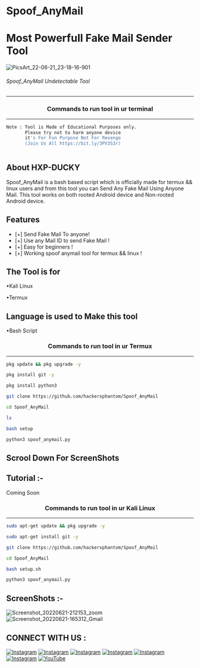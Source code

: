 # Spoof_AnyMail

# Most Powerfull Fake Mail Sender Tool

![PicsArt_22-06-21_23-18-16-901](https://user-images.githubusercontent.com/70594016/174951544-69523be4-ab9f-436f-b91a-f04831bed2be.png)




###### Spoof_AnyMail Undetectable Tool
***

### <p align="center">Commands to run tool in ur terminal
***

```bash
Note : Tool is Made of Educational Purposes only.
       Please try not to harm anyone device 
       it's For Fun Purpose Not For Revenge
       (Join Us All https://bit.ly/3PV3S3r)
       
```
  
## About HXP-DUCKY
 
Spoof_AnyMail is a bash based script which is officially made for termux && linux users and from this tool you can Send Any Fake Mail Using Anyone Mail. This tool works on both rooted Android device and Non-rooted Android device. 
  
  
  
  
## Features 
* [+] Send Fake Mail To anyone!
* [+] Use any Mail ID to send Fake Mail !
* [+] Easy for beginners !
* [+] Working spoof anymail tool for termux && linux !

## The Tool is for

•Kali Linux

•Termux

## Language is used to Make this tool

•Bash Script
 
 ### <p align="center">Commands to run tool in ur Termux
***
        
 ```bash
pkg update && pkg upgrade -y
```
```bash
pkg install git -y
```
```bash
pkg install python3
```
```bash
git clone https://github.com/hackerxphantom/Spoof_AnyMail
```
```bash
cd Spoof_AnyMail
```
```bash
ls
```
```bash
bash setup
```
```bash
python3 spoof_anymail.py
```
## Scrool Down For ScreenShots
## Tutorial :-
 Coming Soon
### <p align="center">Commands to run tool in ur Kali Linux
***
 ```bash
sudo apt-get update && pkg upgrade -y
```
```bash
sudo apt-get install git -y
```
```bash
git clone https://github.com/hackerxphantom/Spoof_AnyMail
```
```bash
cd Spoof_AnyMail
```
```bash
bash setup.sh
```
```bash
python3 spoof_anymail.py
```

## ScreenShots :- 
  ![Screenshot_20220621-212153_zoom](https://user-images.githubusercontent.com/70594016/174952695-bbd51bb6-0d79-42d5-8291-47363fc17d40.png)
![Screenshot_20220621-165312_Gmail](https://user-images.githubusercontent.com/70594016/174952709-af991b7d-169a-4104-9936-9291c7acaca9.png)


 ## CONNECT WITH US :


[![Instagram](https://img.shields.io/badge/INSTAGRAM-FOLLOW-red?style=for-the-badge&logo=instagram)](hInstagrinstagram.com/hacker.xphantom)
[![Instagram](https://img.shields.io/badge/WEBSITE-VISIT-yellow?style=for-the-badge&logo=blogger)](https://hackerxphantom.blogspot.com)
[![Instagram](https://img.shields.io/badge/FACEBOOK-LIKE-red?style=for-the-badge&logo=facebook)](#)
[![Instagram](https://img.shields.io/badge/TELEGRAM-CHANNEL-red?style=for-the-badge&logo=telegram)](https://t.me/x_PH4N7OM)
[![Instagram](https://img.shields.io/badge/WHATSAPP-JOINGROUP-red?style=for-the-badge&logo=whatsapp)](https://bit.ly/3PV3S3r)
[![Instagram](https://img.shields.io/badge/GITHUB-hackerxphantom-red?style=for-the-badge&logo=github)](https://github.com/hackerxphantom)
<a href="https://youtube.com/channel/UC4zER3G-oY5ChQit_Ag977w"><img title="YouTube" src="https://img.shields.io/badge/YouTube-Hacker X Phantom-red?style=for-the-badge&logo=Youtube"></a>


  
